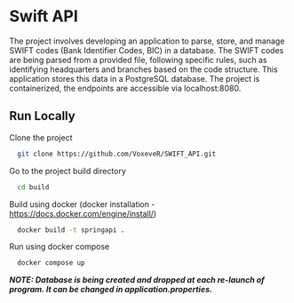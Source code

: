 
# Swift API

The project involves developing an application to parse, store, and manage SWIFT codes (Bank Identifier Codes, BIC) in a database. The SWIFT codes are being parsed from a provided file, following specific rules, such as identifying headquarters and branches based on the code structure. This application stores this data in a PostgreSQL database. The project is containerized, the endpoints are accessible via localhost:8080.


## Run Locally

Clone the project

```bash
  git clone https://github.com/VoxeveR/SWIFT_API.git
```

Go to the project build directory

```bash
  cd build
```

Build using docker (docker installation - https://docs.docker.com/engine/install/)

```bash
  docker build -t springapi .
```

Run using docker compose 

```bash
  docker compose up
```





__*NOTE: Database is being created and dropped at each re-launch of program. It can be changed in application.properties.*__
